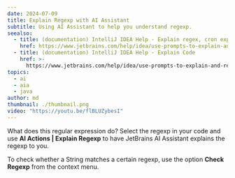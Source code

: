 ```yaml
---
date: 2024-07-09
title: Explain Regexp with AI Assistant
subtitle: Using AI Assistant to help you understand regexp.
seealso:
  - title: (documentation) IntelliJ IDEA Help - Explain regex, cron expressions, and SQL queries
    href: https://www.jetbrains.com/help/idea/use-prompts-to-explain-and-refactor-your-code.html#ai-explain-injected-fragments
  - title: (documentation) IntelliJ IDEA Help - Explain Code
    href: >-
      https://www.jetbrains.com/help/idea/use-prompts-to-explain-and-refactor-your-code.html#ai-explain-code
topics:
  - ai
  - aia
  - java
author: md
thumbnail: ./thumbnail.png
video: "https://youtu.be/flBLUZybesI"
---
```


What does this regular expression do? Select the regexp in your code and use **AI Actions | Explain Regexp** to have JetBrains AI Assistant explains the regexp to you.

To check whether a String matches a certain regexp, use the option **Check Regexp** from the context menu.
